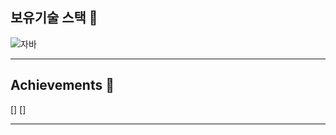 ## 보유기술 스택 🍎
![자바](https://img.shields.io/badge/-자바-007396?style=flat&logo=Java&logoColor=ffffff)

---

## Achievements 🥇
[]
[]

---

##
